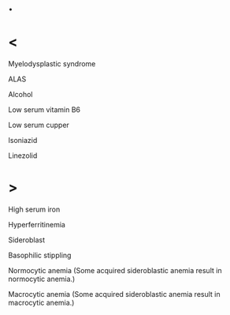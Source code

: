 # .

# <

Myelodysplastic syndrome

ALAS

Alcohol

Low serum vitamin B6

Low serum cupper

Isoniazid

Linezolid

# >

High serum iron

Hyperferritinemia

Sideroblast

Basophilic stippling

Normocytic anemia (Some acquired sideroblastic anemia result in normocytic anemia.)

Macrocytic anemia (Some acquired sideroblastic anemia result in macrocytic anemia.)

